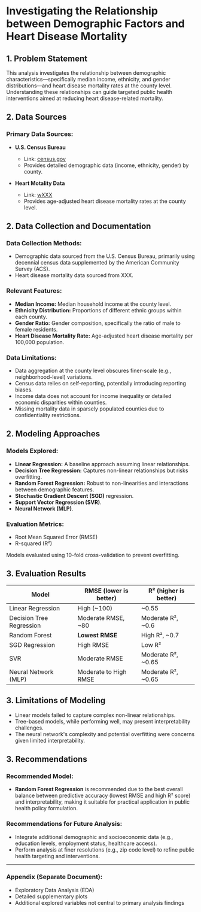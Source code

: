 # Investigating the Relationship between Demographic Factors and Heart Disease Mortality

## 1. Problem Statement

This analysis investigates the relationship between demographic characteristics—specifically median income, ethnicity, and gender distributions—and heart disease mortality rates at the county level. Understanding these relationships can guide targeted public health interventions aimed at reducing heart disease-related mortality.

## 2. Data Sources

### Primary Data Sources:
- **U.S. Census Bureau**
  - Link: [census.gov](https://www.census.gov/)
  - Provides detailed demographic data (income, ethnicity, gender) by county.

- **Heart Motality Data**
  - Link: [wXXX](XXX)
  - Provides age-adjusted heart disease mortality rates at the county level.

## 2. Data Collection and Documentation

### Data Collection Methods:
- Demographic data sourced from the U.S. Census Bureau, primarily using decennial census data supplemented by the American Community Survey (ACS).
- Heart disease mortality data sourced from XXX.

### Relevant Features:
- **Median Income:** Median household income at the county level.
- **Ethnicity Distribution:** Proportions of different ethnic groups within each county.
- **Gender Ratio:** Gender composition, specifically the ratio of male to female residents.
- **Heart Disease Mortality Rate:** Age-adjusted heart disease mortality per 100,000 population.

### Data Limitations:
- Data aggregation at the county level obscures finer-scale (e.g., neighborhood-level) variations.
- Census data relies on self-reporting, potentially introducing reporting biases.
- Income data does not account for income inequality or detailed economic disparities within counties.
- Missing mortality data in sparsely populated counties due to confidentiality restrictions.

## 2. Modeling Approaches

### Models Explored:
- **Linear Regression:** A baseline approach assuming linear relationships.
- **Decision Tree Regression:** Captures non-linear relationships but risks overfitting.
- **Random Forest Regression:** Robust to non-linearities and interactions between demographic features.
- **Stochastic Gradient Descent (SGD)** regression.
- **Support Vector Regression (SVR)**.
- **Neural Network (MLP)**.

### Evaluation Metrics:
- Root Mean Squared Error (RMSE)
- R-squared (R²)

Models evaluated using 10-fold cross-validation to prevent overfitting.

## 3. Evaluation Results

| Model                      | RMSE (lower is better) | R² (higher is better) |
|-----------------------------|-------------------------|-------------------------------|
| Linear Regression             | High (~100)           | ~0.55 |
| Decision Tree Regression     | Moderate RMSE, ~80       | Moderate R², ~0.6            |
| Random Forest                | **Lowest RMSE**          | High R², ~0.7                |
| SGD Regression               | High RMSE                | Low R²                       |
| SVR                          | Moderate RMSE            | Moderate R², ~0.65           |
| Neural Network (MLP)         | Moderate to High RMSE    | Moderate R², ~0.65           |

## 3. Limitations of Modeling

- Linear models failed to capture complex non-linear relationships.
- Tree-based models, while performing well, may present interpretability challenges.
- The neural network's complexity and potential overfitting were concerns given limited interpretability.

## 3. Recommendations

### Recommended Model:
- **Random Forest Regression** is recommended due to the best overall balance between predictive accuracy (lowest RMSE and high R² score) and interpretability, making it suitable for practical application in public health policy formulation.

### Recommendations for Future Analysis:
- Integrate additional demographic and socioeconomic data (e.g., education levels, employment status, healthcare access).
- Perform analysis at finer resolutions (e.g., zip code level) to refine public health targeting and interventions.

---

### Appendix (Separate Document):
- Exploratory Data Analysis (EDA)
- Detailed supplementary plots
- Additional explored variables not central to primary analysis findings